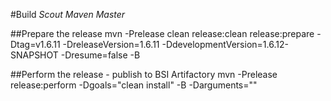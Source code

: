 #Build *Scout Maven Master*

##Prepare the release
  mvn -Prelease clean release:clean release:prepare -Dtag=v1.6.11 -DreleaseVersion=1.6.11 -DdevelopmentVersion=1.6.12-SNAPSHOT -Dresume=false -B

##Perform the release - publish to BSI Artifactory
  mvn -Prelease release:perform -Dgoals="clean install" -B -Darguments=""
